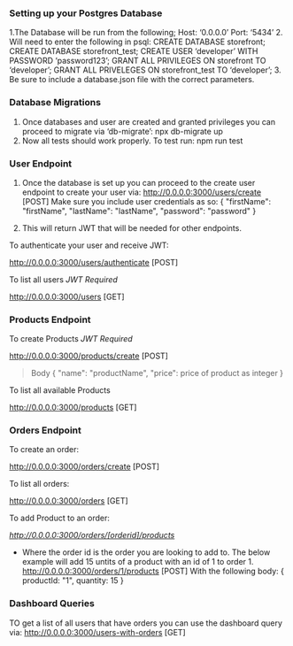 ### Setting up your Postgres Database

1.The Database will be run from the following;
Host: ‘0.0.0.0’
Port: ‘5434’
2. Will need to enter the following in psql:
CREATE DATABASE storefront;
CREATE DATABASE storefront_test;
CREATE USER ‘developer’ WITH PASSWORD ‘password123’;
GRANT ALL PRIVILEGES ON storefront TO ‘developer’;
GRANT ALL PRIVELEGES ON storefront_test TO ‘developer’;
3. Be sure to include a database.json file with the correct parameters.
 
### Database Migrations

1. Once databases and user are created and granted privileges you can proceed to migrate via ‘db-migrate’:
npx db-migrate up
2. Now all tests should work properly. To test run:
npm run test
 
### User Endpoint
1. Once the database is set up you can proceed to the create user endpoint to create your user via:
<http://0.0.0.0:3000/users/create> [POST]
Make sure you include user credentials as so:
{
    "firstName": "firstName",
    "lastName": "lastName",
    "password": "password"
}

2. This will return JWT that will be needed for other endpoints.

To authenticate your user and receive JWT:

<http://0.0.0.0:3000/users/authenticate> [POST]

To list all users *JWT Required*

<http://0.0.0.0:3000/users> [GET]

### Products Endpoint
To create Products *JWT Required*

<http://0.0.0.0:3000/products/create> [POST]
> Body
{
    "name": "productName",
    "price": price of product as integer
}

To list all available Products

<http://0.0.0.0:3000/products> [GET]


### Orders Endpoint
 To create an order:

<http://0.0.0.0:3000/orders/create> [POST]

To list all orders:

<http://0.0.0.0:3000/orders> [GET]

To add Product to an order:

*http://0.0.0.0:3000/orders/[orderid]/products*
- Where the order id is the order you are looking to add to. The below example will add 15 untits of a product with an id of 1 to order 1.
<http://0.0.0.0:3000/orders/1/products> [POST]
With the following body:
{
    productId: "1",
    quantity: 15
}

### Dashboard Queries

TO get a list of all users that have orders you can use the dashboard query via:
<http://0.0.0.0:3000/users-with-orders> [GET]
